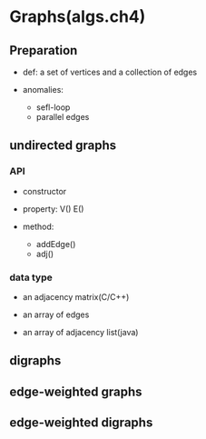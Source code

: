 # Graphs(algs.ch4)

## Preparation

+ def: a set of vertices and a collection of edges

+ anomalies:
	+ sefl-loop
	+ parallel edges
	

## undirected graphs

### API

+ constructor

+ property: V() E()

+ method:
  + addEdge()
  + adj()
  
### data type

+ an adjacency matrix(C/C++)

+ an array of edges

+ an array of adjacency list(java)

## digraphs

## edge-weighted graphs

## edge-weighted digraphs
